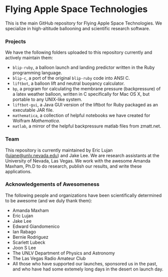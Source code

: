 Flying Apple Space Technologies
====

This is the main GitHub repository for Flying Apple Space Technologies.
We specialize in high-altitude ballooning and scientific research software.

### Projects

We have the following folders uploaded to this repository currently and actively maintain them:

* `blip-ruby`, a balloon launch and landing predictor written in the Ruby programming language.
* `blip-c`, a port of the original `blip-ruby` code into ANSI C.
* `liftbot`, a balloon lift and neutral buoyancy calculator.
* `bp`, a program for calculating the membrane pressure (backpressure) of a latex weather balloon, written in C specifically for Mac OS X, but portable to any UNIX-like system.
* `liftbot-gui`, a Java GUI version of the liftbot for Ruby packaged as an executable JAR file.
* `mathematica`, a collection of helpful notebooks we have created for Wolfram _Mathematica_.
* `matlab`, a mirror of the helpful backpressure matlab files from zmatt.net.

### Team

This repository is currently maintained by Eric Lujan (lujane@unlv.nevada.edu) and Jake Lee.
We are research assistants at the University of Nevada, Las Vegas. 
We work with the awesome Amanda Maxham, Ph.D to do research, publish our results, and write these applications.

### Acknowledgements of Awesomeness

The following people and organizations have been scientifically determined to be awesome (and we duly thank them):
* Amanda Maxham
* Eric Lujan
* Jake Lee
* Edward Giandomenico
* Ian Rabago
* Bernie Rodriguez
* Scarlett Lubeck
* Joon S Lee
* The UNLV Department of Physics and Astronomy
* The Las Vegas Radio Amateur Club
* All those who have supported our launches, sponsored us in the past, and who have had some extemely long days in the desert on launch day.

